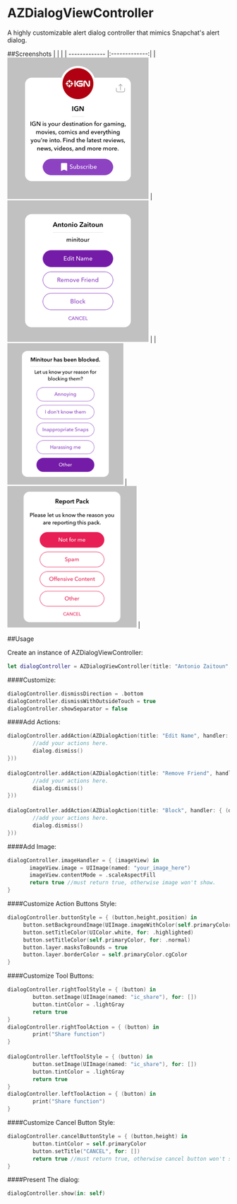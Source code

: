 # AZDialogViewController
A highly customizable alert dialog controller that mimics Snapchat's alert dialog.


##Screenshots
|         |            |
| ------------- |:-------------:| 
| <img src="Screenshots/sc_1.png" height="320" /> | <img src="Screenshots/sc_2.png" height="320" /> |
| <img src="Screenshots/sc_3.png" height="320" /> | <img src="Screenshots/sc_4.png" height="320" /> |
 

##Usage

Create an instance of AZDialogViewController:
```swift
let dialogController = AZDialogViewController(title: "Antonio Zaitoun", message: "minitour")
```

####Customize:
```swift
dialogController.dismissDirection = .bottom
dialogController.dismissWithOutsideTouch = true
dialogController.showSeparator = false
```

####Add Actions:
```swift
dialogController.addAction(AZDialogAction(title: "Edit Name", handler: { (dialog) -> (Void) in
        //add your actions here.
        dialog.dismiss()
}))
        
dialogController.addAction(AZDialogAction(title: "Remove Friend", handler: { (dialog) -> (Void) in
        //add your actions here.
        dialog.dismiss()
}))
        
dialogController.addAction(AZDialogAction(title: "Block", handler: { (dialog) -> (Void) in
        //add your actions here.
        dialog.dismiss()
}))
```

####Add Image:
```swift
dialogController.imageHandler = { (imageView) in
       imageView.image = UIImage(named: "your_image_here")
       imageView.contentMode = .scaleAspectFill
       return true //must return true, otherwise image won't show.
}
```

####Customize Action Buttons Style:
```swift
dialogController.buttonStyle = { (button,height,position) in
     button.setBackgroundImage(UIImage.imageWithColor(self.primaryColorDark), for: .highlighted)
     button.setTitleColor(UIColor.white, for: .highlighted)
     button.setTitleColor(self.primaryColor, for: .normal)
     button.layer.masksToBounds = true
     button.layer.borderColor = self.primaryColor.cgColor
}
```

####Customize Tool Buttons:
```swift
dialogController.rightToolStyle = { (button) in
        button.setImage(UIImage(named: "ic_share"), for: [])
        button.tintColor = .lightGray
        return true
}      
dialogController.rightToolAction = { (button) in
        print("Share function")
}

dialogController.leftToolStyle = { (button) in
        button.setImage(UIImage(named: "ic_share"), for: [])
        button.tintColor = .lightGray
        return true
}      
dialogController.leftToolAction = { (button) in
        print("Share function")
}

```

####Customize Cancel Button Style:
```swift
dialogController.cancelButtonStyle = { (button,height) in
        button.tintColor = self.primaryColor
        button.setTitle("CANCEL", for: [])
        return true //must return true, otherwise cancel button won't show.
}
```

####Present The dialog:
```swift
dialogController.show(in: self)
```
